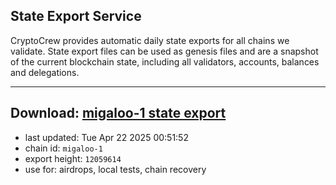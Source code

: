 ## State Export Service
CryptoCrew provides automatic daily state exports for all chains we validate. State export files can be used as genesis files and are a snapshot of the current blockchain state, including all validators, accounts, balances and delegations.

---
**Download: [migaloo-1 state export](https://dl-eu2.ccvalidators.com/SERVICE/migaloo/migaloo-1_export_12059614.json)**
---

- last updated: Tue Apr 22 2025 00:51:52
- chain id: `migaloo-1`
- export height: `12059614`
- use for: airdrops, local tests, chain recovery
